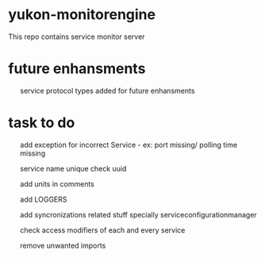 # yukon-monitorengine
This repo contains service monitor server


# future enhansments

<ul>service protocol types added for future enhansments</ul>


# task to do

<ul>add exception for incorrect Service - ex: port missing/ polling time missing</ul>
<ul>service name unique check uuid</ul>
<ul>add units in comments</ul>
<ul>add LOGGERS</ul>
<ul>add syncronizations related stuff specially serviceconfigurationmanager</ul>
<ul>check access modifiers of each and every service</ul>
<ul>remove unwanted imports</ul>